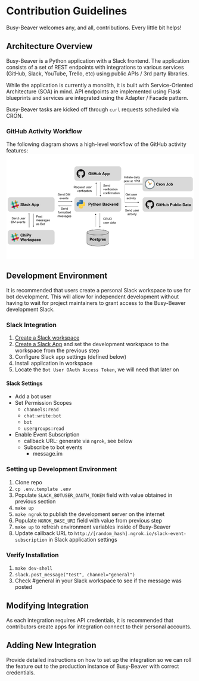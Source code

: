 # Contribution Guidelines

Busy-Beaver welcomes any, and all, contributions. Every little bit helps!

## Architecture Overview

Busy-Beaver is a Python application with a Slack frontend. The application consists of a set of REST endpoints with integrations to various services (GitHub, Slack, YouTube, Trello, etc) using public APIs / 3rd party libraries.

While the application is currently a monolith, it is built with Service-Oriented Architecture (SOA) in mind. API endpoints are implemented using Flask blueprints and services are integrated using the Adapter / Facade pattern.

Busy-Beaver tasks are kicked off through `curl` requests scheduled via CRON.

### GitHub Activity Workflow

The following diagram shows a high-level workflow of the GitHub activity features:
<img src="assets/architecture.png" width=800 />

## Development Environment

It is recommended that users create a personal Slack workspace to use for bot development. This will allow for independent development without having to wait for project maintainers to grant access to the Busy-Beaver development Slack.

### Slack Integration

1. [Create a Slack workspace](https://get.slack.help/hc/en-us/articles/206845317-Create-a-Slack-workspace)
1. [Create a Slack App](https://api.slack.com/apps) and set the development workspace to the workspace from the previous step
1. Configure Slack app settings (defined below)
1. Install application in workspace
1. Locate the `Bot User OAuth Access Token`, we will need that later on

#### Slack Settings

- Add a bot user
- Set Permission Scopes
  - `channels:read`
  - `chat:write:bot`
  - `bot`
  - `usergroups:read`
- Enable Event Subscription
  - callback URL: generate via `ngrok`, see below
  - Subscribe to bot events
    - message.im

### Setting up Development Environment

1. Clone repo
1. `cp .env.template .env`
1. Populate `SLACK_BOTUSER_OAUTH_TOKEN` field with value obtained in previous section
1. `make up`
1. `make ngrok` to publish the development server on the internet
1. Populate `NGROK_BASE_URI` field with value from previous step
1. `make up` to refresh environment variables inside of Busy-Beaver
1. Update callback URL to `http://[random_hash].ngrok.io/slack-event-subscription` in Slack application settings

### Verify Installation

1. `make dev-shell`
1. `slack.post_message("test", channel="general")`
1. Check #general in your Slack workspace to see if the message was posted

## Modifying Integration

As each integration requires API credentials, it is recommended that contributors create apps for integration connect to their personal accounts.

## Adding New Integration

Provide detailed instructions on how to set up the integration so we can roll the feature out to the production instance of Busy-Beaver with correct credentials.
